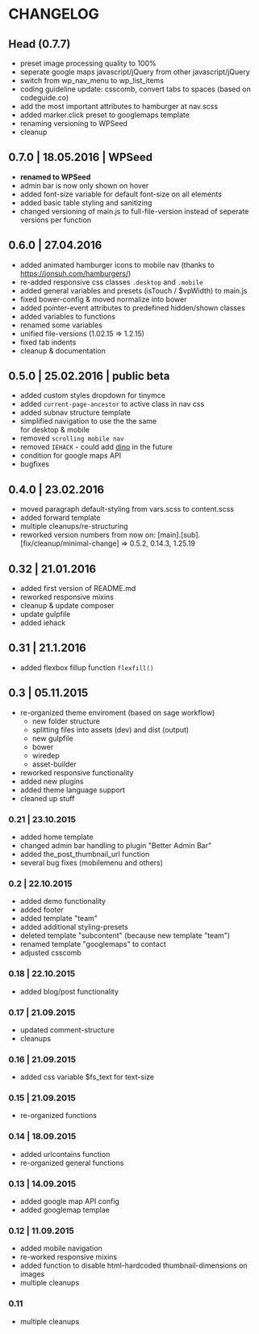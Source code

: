 # CHANGELOG

## Head (0.7.7)
* preset image processing quality to 100%
* seperate google maps javascript/jQuery from other javascript/jQuery
* switch from wp_nav_menu to wp_list_items
* coding guideline update: csscomb, convert tabs to spaces (based on codeguide.co)
* add the most important attributes to hamburger at nav.scss
* added marker.click preset to googlemaps template
* renaming versioning to WPSeed
* cleanup

## 0.7.0 | 18.05.2016 | WPSeed
* **renamed to WPSeed**
* admin bar is now only shown on hover
* added font-size variable for default font-size on all elements
* added basic table styling and sanitizing
* changed versioning of main.js to full-file-version instead of seperate versions per function

## 0.6.0 | 27.04.2016
* added animated hamburger icons to mobile nav (thanks to https://jonsuh.com/hamburgers/)
* re-added responsive css classes `.desktop` and `.mobile`
* added general variables and presets (isTouch / $vpWidth) to main.js
* fixed bower-config & moved normalize into bower
* added pointer-event attributes to predefined hidden/shown classes
* added variables to functions
* renamed some variables
* unified file-versions (1.02.15 => 1.2.15)
* fixed tab indents
* cleanup & documentation

## 0.5.0 | 25.02.2016 | public beta
* added custom styles dropdown for tinymce
* added `current-page-ancestor` to active class in nav css
* added subnav structure template
* simplified navigation to use the the same <nav> for desktop & mobile
* removed `scrolling mobile nav`
* removed `IEHACK` - could add [dino](https://github.com/CLUS-Werbeagentur/dino) in the future
* condition for google maps API
* bugfixes

## 0.4.0 | 23.02.2016
* moved paragraph default-styling from vars.scss to content.scss
* added forward template
* multiple cleanups/re-structuring
* reworked version numbers from now on: [main].[sub].[fix/cleanup/minimal-change] => 0.5.2, 0.14.3, 1.25.19

## 0.32 | 21.01.2016
* added first version of README.md
* reworked responsive mixins
* cleanup & update composer
* update gulpfile
* added iehack

## 0.31 | 21.1.2016
* added flexbox fillup function `flexfill()`

## 0.3 | 05.11.2015
* re-organized theme enviroment (based on sage workflow)
    * new folder structure
    * splitting files into assets (dev) and dist (output)
    * new gulpfile
    * bower
    * wiredep
    * asset-builder
* reworked responsive functionality
* added new plugins
* added theme language support
* cleaned up stuff

### 0.21 | 23.10.2015
* added home template
* changed admin bar handling to plugin "Better Admin Bar"
* added the_post_thumbnail_url function
* several bug fixes (mobilemenu and others)

### 0.2 | 22.10.2015
* added demo functionality
* added footer
* added template "team"
* added additional styling-presets
* deleted template "subcontent" (because new template "team")
* renamed template "googlemaps" to contact
* adjusted csscomb

### 0.18 | 22.10.2015
* added blog/post functionality

### 0.17 | 21.09.2015
* updated comment-structure
* cleanups

### 0.16 | 21.09.2015
* added css variable $fs_text for text-size

### 0.15 | 21.09.2015
* re-organized functions

### 0.14 | 18.09.2015
* added urlcontains function
* re-organized general functions

### 0.13 | 14.09.2015
* added google map API config
* added googlemap templae

### 0.12  | 11.09.2015
* added mobile navigation
* re-worked responsive mixins
* added function to disable html-hardcoded thumbnail-dimensions on images
* multiple cleanups

### 0.11
* multiple cleanups
